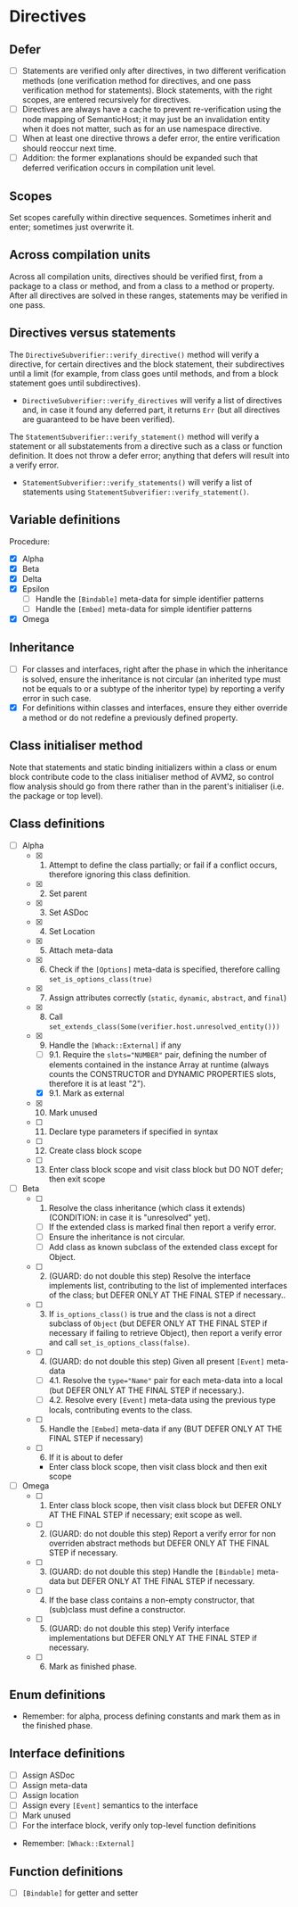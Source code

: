 # Directives

## Defer

* [ ] Statements are verified only after directives, in two different verification methods (one verification method for directives, and one pass verification method for statements). Block statements, with the right scopes, are entered recursively for directives.
* [ ] Directives are always have a cache to prevent re-verification using the node mapping of SemanticHost; it may just be an invalidation entity when it does not matter, such as for an use namespace directive.
* [ ] When at least one directive throws a defer error, the entire verification should reoccur next time.
* [ ] Addition: the former explanations should be expanded such that deferred verification occurs in compilation unit level.

## Scopes

Set scopes carefully within directive sequences. Sometimes inherit and enter; sometimes just overwrite it.

## Across compilation units

Across all compilation units, directives should be verified first, from a package to a class or method, and from a class to a method or property. After all directives are solved in these ranges, statements may be verified in one pass.

## Directives versus statements

The `DirectiveSubverifier::verify_directive()` method will verify a directive, for certain directives and the block statement, their subdirectives until a limit (for example, from class goes until methods, and from a block statement goes until subdirectives).

* `DirectiveSubverifier::verify_directives` will verify a list of directives and, in case it found any deferred part, it returns `Err` (but all directives are guaranteed to be have been verified).

The `StatementSubverifier::verify_statement()` method will verify a statement or all substatements from a directive such as a class or function definition. It does not throw a defer error; anything that defers will result into a verify error.

* `StatementSubverifier::verify_statements()` will verify a list of statements using `StatementSubverifier::verify_statement()`.

## Variable definitions

Procedure:

* [x] Alpha
* [x] Beta
* [x] Delta
* [x] Epsilon
  * [ ] Handle the `[Bindable]` meta-data for simple identifier patterns
  * [ ] Handle the `[Embed]` meta-data for simple identifier patterns
* [x] Omega

## Inheritance

* [ ] For classes and interfaces, right after the phase in which the inheritance is solved, ensure the inheritance is not circular (an inherited type must not be equals to or a subtype of the inheritor type) by reporting a verify error in such case.
* [x] For definitions within classes and interfaces, ensure they either override a method or do not redefine a previously defined property.

## Class initialiser method

Note that statements and static binding initializers within a class or enum block contribute code to the class initialiser method of AVM2, so control flow analysis should go from there rather than in the parent's initialiser (i.e. the package or top level).

## Class definitions

- [ ] Alpha
  - [x] 1. Attempt to define the class partially; or fail if a conflict occurs, therefore ignoring this class definition.
  - [x] 2. Set parent
  - [x] 3. Set ASDoc
  - [x] 4. Set Location
  - [x] 5. Attach meta-data
  - [x] 6. Check if the `[Options]` meta-data is specified, therefore calling `set_is_options_class(true)`
  - [x] 7. Assign attributes correctly (`static`, `dynamic`, `abstract`, and `final`)
  - [x] 8. Call `set_extends_class(Some(verifier.host.unresolved_entity()))`
  - [x] 9. Handle the `[Whack::External]` if any
    - [ ] 9.1. Require the `slots="NUMBER"` pair, defining the number of elements contained in the instance Array at runtime (always counts the CONSTRUCTOR and DYNAMIC PROPERTIES slots, therefore it is at least "2").
    - [x] 9.1. Mark as external
  - [x] 10. Mark unused
  - [ ] 11. Declare type parameters if specified in syntax
  - [ ] 12. Create class block scope
  - [ ] 13. Enter class block scope and visit class block but DO NOT defer; then exit scope
- [ ] Beta
  - [ ] 1. Resolve the class inheritance (which class it extends) (CONDITION: in case it is "unresolved" yet).
    - [ ] If the extended class is marked final then report a verify error.
    - [ ] Ensure the inheritance is not circular.
    - [ ] Add class as known subclass of the extended class except for Object.
  - [ ] 2. (GUARD: do not double this step) Resolve the interface implements list, contributing to the list of implemented interfaces of the class; but DEFER ONLY AT THE FINAL STEP if necessary..
  - [ ] 3. If `is_options_class()` is true and the class is not a direct subclass of `Object` (but DEFER ONLY AT THE FINAL STEP if necessary if failing to retrieve Object), then report a verify error and call `set_is_options_class(false)`.
  - [ ] 4. (GUARD: do not double this step) Given all present `[Event]` meta-data
    - [ ] 4.1. Resolve the `type="Name"` pair for each meta-data into a local (but DEFER ONLY AT THE FINAL STEP if necessary.).
    - [ ] 4.2. Resolve every `[Event]` meta-data using the previous type locals, contributing events to the class.
  - [ ] 5. Handle the `[Embed]` meta-data if any (BUT DEFER ONLY AT THE FINAL STEP if necessary)
  - [ ] 6. If it is about to defer
    - Enter class block scope, then visit class block and then exit scope
- [ ] Omega
  - [ ] 1. Enter class block scope, then visit class block but DEFER ONLY AT THE FINAL STEP if necessary; exit scope as well.
  - [ ] 2. (GUARD: do not double this step) Report a verify error for non overriden abstract methods but DEFER ONLY AT THE FINAL STEP if necessary.
  - [ ] 3. (GUARD: do not double this step) Handle the `[Bindable]` meta-data but DEFER ONLY AT THE FINAL STEP if necessary.
  - [ ] 4. If the base class contains a non-empty constructor, that (sub)class must define a constructor.
  - [ ] 5. (GUARD: do not double this step) Verify interface implementations but DEFER ONLY AT THE FINAL STEP if necessary.
  - [ ] 6. Mark as finished phase.

## Enum definitions

- Remember: for alpha, process defining constants and mark them as in the finished phase.

## Interface definitions

* [ ] Assign ASDoc
* [ ] Assign meta-data
* [ ] Assign location
* [ ] Assign every `[Event]` semantics to the interface
* [ ] Mark unused
* [ ] For the interface block, verify only top-level function definitions

- Remember: `[Whack::External]`

## Function definitions

- [ ] `[Bindable]` for getter and setter